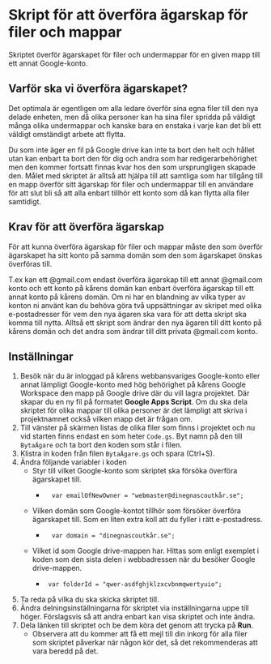 # Skript för att överföra ägarskap för filer och mappar
Skriptet överför ägarskapet för filer och undermappar för en given mapp till ett annat Google-konto.

## Varför ska vi överföra ägarskapet?
Det optimala är egentligen om alla ledare överför sina egna filer till den nya delade enheten, men då olika personer kan ha sina filer spridda på väldigt
många olika undermappar och kanske bara en enstaka i varje kan det bli ett väldigt omständigt arbete att flytta.

Du som inte äger en fil på Google drive kan inte ta bort den helt och hållet utan kan enbart ta bort den för dig och andra som har redigerarbehörighet
men den kommer fortsatt finnas kvar hos den som ursprungligen skapade den.
Målet med skriptet är alltså att hjälpa till att samtliga som har tillgång till en mapp överför sitt ägarskap för filer och undermappar till en användare
för att slut bli så att alla enbart tillhör ett konto som då kan flytta alla filer samtidigt.

## Krav för att överföra ägarskap
För att kunna överföra ägarskap för filer och mappar måste den som överför ägarskapet ha sitt konto på samma domän som den som ägarskapet önskas
överföras till.

T.ex kan ett @gmail.com endast överföra ägarskap till ett annat @gmail.com konto och ett konto på kårens domän kan enbart överföra ägarskap till ett
annat konto på kårens domän. Om ni har en blandning av vilka typer av konton ni använt kan du behöva göra två uppsättningar av skripet med olika
e-postadresser för vem den nya ägaren ska vara för att detta skript ska komma till nytta. Alltså ett skript som ändrar den nya ägaren till ditt konto
på kårens domän och det andra som ändrar till ditt privata @gmail.com konto.

## Inställningar
1. Besök när du är inloggad på kårens webbansvariges Google-konto eller annat lämpligt Google-konto med hög behörighet på kårens Google Workspace den mapp på Google drive där du vill lagra projektet. Där skapar du en ny fil på formatet **Google Apps Script**. Om du ska dela skriptet för olika mappar till olika personer är det lämpligt att skriva i projektnamnet också vilken mapp det är frågan om.
1. Till vänster på skärmen listas de olika filer som finns i projektet och nu vid starten finns endast en som heter `Code.gs`. Byt namn på den till `BytaÄgare` och ta bort den koden som står i filen.
1. Klistra in koden från filen `BytaÄgare.gs` och spara (Ctrl+S).
1. Ändra följande variabler i koden
    -   Styr till vilket Google-konto som skriptet ska försöka överföra ägarskapet till.
        - ```
            var emailOfNewOwner = "webmaster@dinegnascoutkår.se";
            ```
    - Vilken domän som Google-kontot tillhör som försöker överföra ägarskapet till. Som en liten extra koll att du fyller i rätt e-postadress.
        - ```
            var domain = "dinegnascoutkår.se"; 
            ```
    - Vilket id som Google drive-mappen har. Hittas som enligt exemplet i koden som den sista delen i webbadressen när du besöker Google drive-mappen.
        -  ```
            var folderId = "qwer-asdfghjklzxcvbnmqwertyuio";
            ```    
1. Ta reda på vilka du ska skicka skriptet till.
1. Ändra delningsinställningarna för skriptet via inställningarna uppe till höger. Förslagsvis så att andra enbart kan visa skriptet och inte ändra.
1. Dela länken till skriptet och be dem köra det genom att trycka på **Run**.
   -    Observera att du kommer att få ett mejl till din inkorg för alla filer som skriptet påverkar när någon kör det, så det rekommenderas att vara beredd på det.
